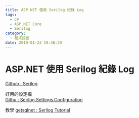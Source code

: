 ```yaml
---
title: ASP.NET 使用 Serilog 紀錄 Log
tags:
  - C#
  - ASP.NET Core
  - Serilog
category:
  - 程式語言
date: 2019-01-23 19:48:29
---
```

# ASP.NET 使用 Serilog 紀錄 Log #

[Github : Serilog](https://github.com/serilog/serilog)

好用的設定檔  
[Githu : Serilog.Settings.Configuration](https://github.com/serilog/serilog-settings-configuration)

教學
[getsqlnet : Serilog Tutorial](https://blog.getseq.net/serilog-tutorial/)
